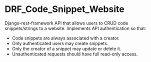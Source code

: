 # DRF_Code_Snippet_Website
Django-rest-framework API that allows users to CRUD code snippets/strings to a website.  Implements API authentication so that:
* Code snippets are always associated with a creator.
* Only authenticated users may create snippets.
* Only the creator of a snippet may update or delete it.
* Unauthenticated requests should have full read-only access.
